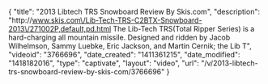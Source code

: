 {
    "title": "2013 Libtech TRS Snowboard Review By Skis.com",
    "description": "http:\/\/www.skis.com\/Lib-Tech-TRS-C2BTX-Snowboard-2013\/271002P,default,pd.html  The Lib-Tech TRS(Total Ripper Series) is a hard-charging all mountain missile. Designed and ridden by Jacob Wilhelmson, Sammy Luebke, Eric Jackson, and Martin Cernik; the Lib T",
    "videoid": "3766696",
    "date_created": "1411361215",
    "date_modified": "1418182016",
    "type": "captivate",
    "layout": "video",
    "url": "\/v\/2013-libtech-trs-snowboard-review-by-skis-com\/3766696"
}